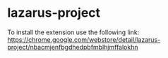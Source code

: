 # lazarus-project

To install the extension use the following link:
https://chrome.google.com/webstore/detail/lazarus-project/nbacmjenfbgdhedpbfmblhjmffalokhn
